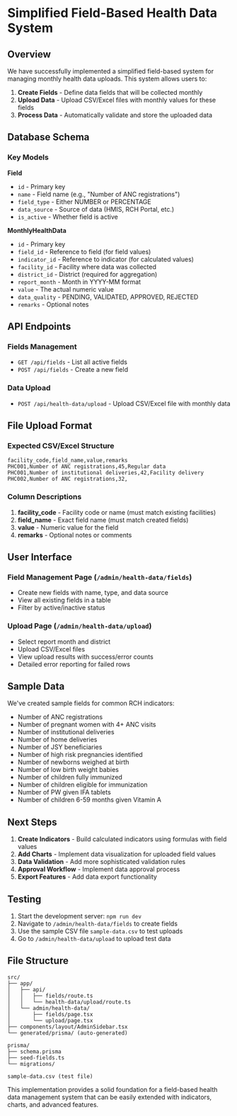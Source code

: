 # Simplified Field-Based Health Data System

## Overview

We have successfully implemented a simplified field-based system for managing monthly health data uploads. This system allows users to:

1. **Create Fields** - Define data fields that will be collected monthly
2. **Upload Data** - Upload CSV/Excel files with monthly values for these fields
3. **Process Data** - Automatically validate and store the uploaded data

## Database Schema

### Key Models

**Field**

- `id` - Primary key
- `name` - Field name (e.g., "Number of ANC registrations")
- `field_type` - Either NUMBER or PERCENTAGE
- `data_source` - Source of data (HMIS, RCH Portal, etc.)
- `is_active` - Whether field is active

**MonthlyHealthData**

- `id` - Primary key
- `field_id` - Reference to field (for field values)
- `indicator_id` - Reference to indicator (for calculated values)
- `facility_id` - Facility where data was collected
- `district_id` - District (required for aggregation)
- `report_month` - Month in YYYY-MM format
- `value` - The actual numeric value
- `data_quality` - PENDING, VALIDATED, APPROVED, REJECTED
- `remarks` - Optional notes

## API Endpoints

### Fields Management

- `GET /api/fields` - List all active fields
- `POST /api/fields` - Create a new field

### Data Upload

- `POST /api/health-data/upload` - Upload CSV/Excel file with monthly data

## File Upload Format

### Expected CSV/Excel Structure

```csv
facility_code,field_name,value,remarks
PHC001,Number of ANC registrations,45,Regular data
PHC001,Number of institutional deliveries,42,Facility delivery
PHC002,Number of ANC registrations,32,
```

### Column Descriptions

1. **facility_code** - Facility code or name (must match existing facilities)
2. **field_name** - Exact field name (must match created fields)
3. **value** - Numeric value for the field
4. **remarks** - Optional notes or comments

## User Interface

### Field Management Page (`/admin/health-data/fields`)

- Create new fields with name, type, and data source
- View all existing fields in a table
- Filter by active/inactive status

### Upload Page (`/admin/health-data/upload`)

- Select report month and district
- Upload CSV/Excel files
- View upload results with success/error counts
- Detailed error reporting for failed rows

## Sample Data

We've created sample fields for common RCH indicators:

- Number of ANC registrations
- Number of pregnant women with 4+ ANC visits
- Number of institutional deliveries
- Number of home deliveries
- Number of JSY beneficiaries
- Number of high risk pregnancies identified
- Number of newborns weighed at birth
- Number of low birth weight babies
- Number of children fully immunized
- Number of children eligible for immunization
- Number of PW given IFA tablets
- Number of children 6-59 months given Vitamin A

## Next Steps

1. **Create Indicators** - Build calculated indicators using formulas with field values
2. **Add Charts** - Implement data visualization for uploaded field values
3. **Data Validation** - Add more sophisticated validation rules
4. **Approval Workflow** - Implement data approval process
5. **Export Features** - Add data export functionality

## Testing

1. Start the development server: `npm run dev`
2. Navigate to `/admin/health-data/fields` to create fields
3. Use the sample CSV file `sample-data.csv` to test uploads
4. Go to `/admin/health-data/upload` to upload test data

## File Structure

```
src/
├── app/
│   ├── api/
│   │   ├── fields/route.ts
│   │   └── health-data/upload/route.ts
│   └── admin/health-data/
│       ├── fields/page.tsx
│       └── upload/page.tsx
├── components/layout/AdminSidebar.tsx
└── generated/prisma/ (auto-generated)

prisma/
├── schema.prisma
├── seed-fields.ts
└── migrations/

sample-data.csv (test file)
```

This implementation provides a solid foundation for a field-based health data management system that can be easily extended with indicators, charts, and advanced features.
